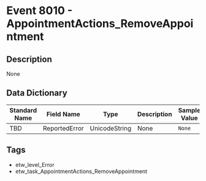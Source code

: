 # Event 8010 - AppointmentActions_RemoveAppointment

## Description
None

## Data Dictionary
|Standard Name|Field Name|Type|Description|Sample Value|
|---|---|---|---|---|
|TBD|ReportedError|UnicodeString|None|`None`|

## Tags
* etw_level_Error
* etw_task_AppointmentActions_RemoveAppointment